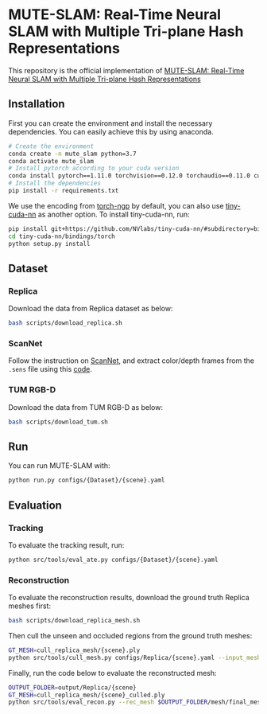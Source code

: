 # MUTE-SLAM: Real-Time Neural SLAM with Multiple Tri-plane Hash Representations
This repository is the official implementation of [MUTE-SLAM: Real-Time Neural SLAM with Multiple Tri-plane Hash Representations](https://arxiv.org/abs/2403.17765)
## Installation
First you can create the environment and install the necessary dependencies. You can easily achieve this by using anaconda.
```bash
# Create the environment
conda create -n mute_slam python=3.7
conda activate mute_slam
# Install pytorch according to your cuda version
conda install pytorch==1.11.0 torchvision==0.12.0 torchaudio==0.11.0 cudatoolkit=11.3 -c pytorch
# Install the dependencies
pip install -r requirements.txt
```
We use the encoding from [torch-ngp](https://github.com/ashawkey/torch-ngp) by default, you can also use [tiny-cuda-nn](https://github.com/NVlabs/tiny-cuda-nn) as another option.
To install tiny-cuda-nn, run:
```bash
pip install git+https://github.com/NVlabs/tiny-cuda-nn/#subdirectory=bindings/torch
cd tiny-cuda-nn/bindings/torch
python setup.py install
```
## Dataset
### Replica
Download the data from Replica dataset as below:
```bash
bash scripts/download_replica.sh
```
### ScanNet
Follow the instruction on [ScanNet](http://www.scan-net.org/), and extract color/depth frames from the `.sens` file using this [code](https://github.com/ScanNet/ScanNet/blob/master/SensReader/python/reader.py).
### TUM RGB-D
Download the data from TUM RGB-D as below:
```bash
bash scripts/download_tum.sh
```
## Run
You can run MUTE-SLAM with:
```bash
python run.py configs/{Dataset}/{scene}.yaml
```
## Evaluation
### Tracking
To evaluate the tracking result, run:
```bash
python src/tools/eval_ate.py configs/{Dataset}/{scene}.yaml
```
### Reconstruction
To evaluate the reconstruction results, download the ground truth Replica meshes first:
```bash
bash scripts/download_replica_mesh.sh
```
Then cull the unseen and occluded regions from the ground truth meshes:
```bash
GT_MESH=cull_replica_mesh/{scene}.ply
python src/tools/cull_mesh.py configs/Replica/{scene}.yaml --input_mesh $GT_MESH
```
Finally, run the code below to evaluate the reconstructed mesh:
```bash
OUTPUT_FOLDER=output/Replica/{scene}
GT_MESH=cull_replica_mesh/{scene}_culled.ply
python src/tools/eval_recon.py --rec_mesh $OUTPUT_FOLDER/mesh/final_mesh_eval_rec_culled.ply --gt_mesh $GT_MESH -2d -3d
```
